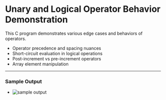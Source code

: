 # Unary and Logical Operator Behavior Demonstration

This C program demonstrates various edge cases and behaviors of operators.
- Operator precedence and spacing nuances
- Short-circuit evaluation in logical operations
- Post-increment vs pre-increment operators
- Array element manipulation
---
### Sample Output
- ![sample output](https://github.com/zoreladrean/C-language-codes/blob/main/unary-and-logical-operator/sample%20output.PNG)